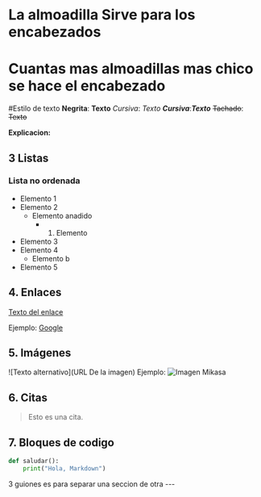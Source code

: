 # La almoadilla Sirve para los encabezados
# Cuantas mas almoadillas mas chico se hace el encabezado

#Estilo de texto
**Negrita**: **Texto**
_Cursiva_: _Texto_
**_Cursiva_**:***Texto***
~~Tachado~~: ~~Texto~~

**Explicacion:**
## 3 Listas
### Lista no ordenada

- Elemento 1
- Elemento 2    
    - Elemento anadido
        - 1. Elemento
- Elemento 3
- Elemento 4
    - Elemento b
- Elemento 5

## 4. Enlaces

[Texto del enlace](URL)

Ejemplo: 
[Google](https://www.google.com/?hl=es)

## 5. Imágenes
![Texto alternativo](URL De la imagen)
Ejemplo:
![Imagen Mikasa](https://www.nintenderos.com/wp-content/uploads/2022/10/mikasa-1200x900.jpg)

## 6. Citas
> Esto es una cita.

## 7. Bloques de codigo
```PYTHON
def saludar():
    print("Hola, Markdown")
```
3 guiones es para separar una seccion de otra ---
